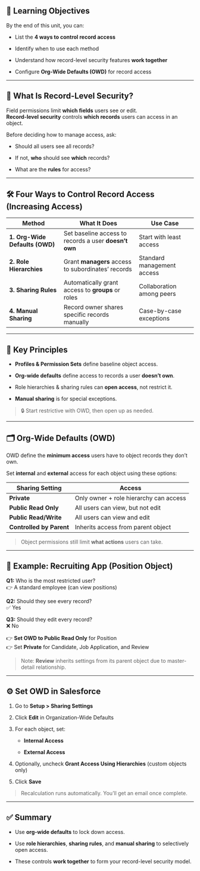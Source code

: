 ## 🎯 Learning Objectives

By the end of this unit, you can:

- List the **4 ways to control record access**
    
- Identify when to use each method
    
- Understand how record-level security features **work together**
    
- Configure **Org-Wide Defaults (OWD)** for record access
    

---

## 🧩 What Is Record-Level Security?

Field permissions limit **which fields** users see or edit.  
**Record-level security** controls **which records** users can access in an object.

Before deciding how to manage access, ask:

- Should all users see all records?
    
- If not, **who** should see **which** records?
    
- What are the **rules** for access?
    

---

## 🛠 Four Ways to Control Record Access (Increasing Access)

|Method|What It Does|Use Case|
|---|---|---|
|**1. Org-Wide Defaults (OWD)**|Set baseline access to records a user **doesn’t own**|Start with least access|
|**2. Role Hierarchies**|Grant **managers** access to subordinates’ records|Standard management access|
|**3. Sharing Rules**|Automatically grant access to **groups** or roles|Collaboration among peers|
|**4. Manual Sharing**|Record owner shares specific records manually|Case-by-case exceptions|

---

## 🧠 Key Principles

- **Profiles & Permission Sets** define baseline object access.
    
- **Org-wide defaults** define access to records a user **doesn’t own**.
    
- Role hierarchies & sharing rules can **open access**, not restrict it.
    
- **Manual sharing** is for special exceptions.
    

> 🔒 Start restrictive with OWD, then open up as needed.

---

## 🗂 Org-Wide Defaults (OWD)

OWD define the **minimum access** users have to object records they don’t own.

Set **internal** and **external** access for each object using these options:

|Sharing Setting|Access|
|---|---|
|**Private**|Only owner + role hierarchy can access|
|**Public Read Only**|All users can view, but not edit|
|**Public Read/Write**|All users can view and edit|
|**Controlled by Parent**|Inherits access from parent object|

> Object permissions still limit **what actions** users can take.

---

## 🧪 Example: Recruiting App (Position Object)

**Q1:** Who is the most restricted user?  
👉 A standard employee (can view positions)

**Q2:** Should they see every record?  
✅ Yes

**Q3:** Should they edit every record?  
❌ No

👉 **Set OWD to Public Read Only** for Position  
👉 Set **Private** for Candidate, Job Application, and Review

> Note: **Review** inherits settings from its parent object due to master-detail relationship.

---

## ⚙️ Set OWD in Salesforce

1. Go to **Setup > Sharing Settings**
    
2. Click **Edit** in Organization-Wide Defaults
    
3. For each object, set:
    
    - **Internal Access**
        
    - **External Access**
        
4. Optionally, uncheck **Grant Access Using Hierarchies** (custom objects only)
    
5. Click **Save**
    

> Recalculation runs automatically. You’ll get an email once complete.

---

## ✅ Summary

- Use **org-wide defaults** to lock down access.
    
- Use **role hierarchies**, **sharing rules**, and **manual sharing** to selectively open access.
    
- These controls **work together** to form your record-level security model.
    

